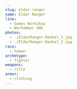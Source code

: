 ```yaml
---
slug: eldar-ranger
name: Eldar Ranger
line:
  - Games Workshop
  - Warhammer 40k
photos:
  - ./EldarRanger-Dankel_1.jpg
  - ./EldarRanger-Dankel_2.jpg
race:
  - human
archetype:
  - fighter
weapons:
  - rifle
armor:
  - clothing
---
```

